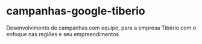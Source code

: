 # campanhas-google-tiberio
Desenvolvimento de campanhas com equipe, para a empresa Tibério com o enfoque nas regiões e seu empreendimentos
